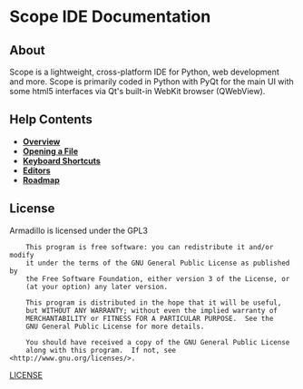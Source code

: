 <link rel="stylesheet" type="text/css" href="docs.css">

# Scope IDE Documentation

## About
Scope is a lightweight, cross-platform IDE for Python, web development and more. Scope is primarily coded in Python with PyQt for the main UI with some html5 interfaces via Qt's built-in WebKit browser (QWebView).

## Help Contents
- **[Overview](overview.md)**
- **[Opening a File](open_file.md)**
- **[Keyboard Shortcuts](keyboard_shortcuts.md)**
- **[Editors](editors.md)**
- **[Roadmap](roadmap.md)**

## License
Armadillo is licensed under the GPL3

        This program is free software: you can redistribute it and/or modify
        it under the terms of the GNU General Public License as published by
        the Free Software Foundation, either version 3 of the License, or
        (at your option) any later version.
    
        This program is distributed in the hope that it will be useful,
        but WITHOUT ANY WARRANTY; without even the implied warranty of
        MERCHANTABILITY or FITNESS FOR A PARTICULAR PURPOSE.  See the
        GNU General Public License for more details.
    
        You should have received a copy of the GNU General Public License
        along with this program.  If not, see <http://www.gnu.org/licenses/>.
        
[LICENSE](../LICENSE.txt)